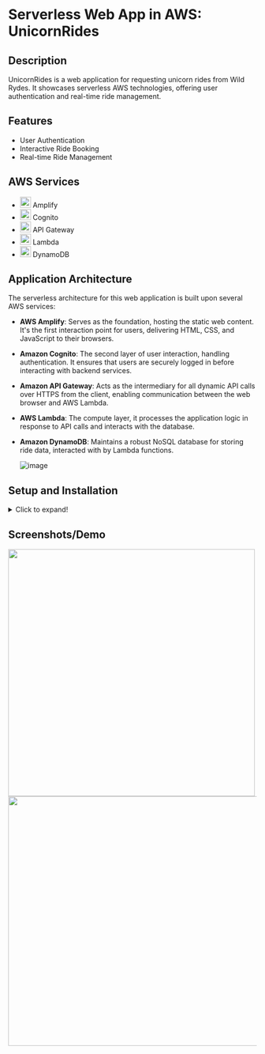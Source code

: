 # Serverless Web App in AWS: UnicornRides

## Description
UnicornRides is a web application for requesting unicorn rides from Wild Rydes. It showcases serverless AWS technologies, offering user authentication and real-time ride management.

## Features
- User Authentication
- Interactive Ride Booking
- Real-time Ride Management

## AWS Services

- <img src="https://github.com/pablodelarco/Serveless-web-app/assets/63775967/20a5464d-db29-4af6-86b4-b5d7581a64da" width="22"/> Amplify
- <img src="https://github.com/pablodelarco/Serveless-web-app/assets/63775967/305d1a9d-1115-4932-abd2-123ed67adcec" width="22"/> Cognito
- <img src="https://github.com/pablodelarco/Serveless-web-app/assets/63775967/58025426-86dc-41ab-8fc7-e2741dd4eb0e" width="22"/> API Gateway
- <img src="https://github.com/pablodelarco/Serveless-web-app/assets/63775967/ed3c7b3d-02b1-4232-860c-84112024ebc2" width="22"/> Lambda
- <img src="https://github.com/pablodelarco/Serveless-web-app/assets/63775967/56dc546f-99f0-476d-ba73-f6be672b44d7" width="22"/> DynamoDB






## Application Architecture
The serverless architecture for this web application is built upon several AWS services:
- **AWS Amplify**: Serves as the foundation, hosting the static web content. It's the first interaction point for users, delivering HTML, CSS, and JavaScript to their browsers.
- **Amazon Cognito**: The second layer of user interaction, handling authentication. It ensures that users are securely logged in before interacting with backend services.
- **Amazon API Gateway**: Acts as the intermediary for all dynamic API calls over HTTPS from the client, enabling communication between the web browser and AWS Lambda.
- **AWS Lambda**: The compute layer, it processes the application logic in response to API calls and interacts with the database.
- **Amazon DynamoDB**: Maintains a robust NoSQL database for storing ride data, interacted with by Lambda functions.

  ![image](https://github.com/pablodelarco/Serveless-web-app/assets/63775967/f6b5af36-3b71-4b1b-8e36-58541b4f2915)



## Setup and Installation
<details>
<summary>Click to expand!</summary>
<p>

Detail the steps required to set up and run the application locally, including AWS configuration, local environment setup, and any other necessary instructions.

</p>
</details>

## Screenshots/Demo

<img src="https://github.com/pablodelarco/Serveless-web-app/assets/63775967/9bf42832-ce28-419f-962d-ee6466cfc9ce" width="500"/>

<img src="https://github.com/pablodelarco/Serveless-web-app/assets/63775967/280b182f-d63a-448c-a355-7a138567b5b1" width="505"/>


